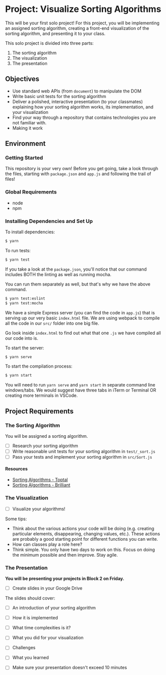 # Project: Visualize Sorting Algorithms

This will be your first solo project! For this project, you will be implementing an assigned sorting algorithm, creating a front-end visualization of the sorting algorithm, and presenting it to your class.

This solo project is divided into three parts:

1. The sorting algorithm
2. The visualization
3. The presentation

## Objectives

* Use standard web APIs (from `document`) to manipulate the DOM
* Write basic unit tests for the sorting algorithm
* Deliver a polished, interactive presentation (to your classmates) explaining how your sorting algorithm works, its implementation, and your visualization
* Find your way through a repository that contains technologies you are not familiar with.
* Making it work

## Environment

### Getting Started
This repository is your very own! Before you get going, take a look through the files, starting with `package.json` and `app.js` and following the trail of files!

### Global Requirements

* node
* npm

### Installing Dependencies and Set Up

To install dependencies:

```bash
$ yarn
```

To run tests:

```bash
$ yarn test
```
If you take a look at the `package.json`, you'll notice that our command includes BOTH the linting as well as running mocha.

You can run them separately as well, but that's why we have the above command.

```bash
$ yarn test:eslint
$ yarn test:mocha
```

We have a simple Express server (you can find the code in `app.js`) that is serving up our very basic `index.html` file. We are using webpack to compile all the code in our `src/` folder into one big file.

Go look inside `index.html` to find out what that one `.js` we have compiled all our code into is.

To start the server:

```bash
$ yarn serve
```

To start the compilation process:

```bash
$ yarn start
```

You will need to run `yarn serve` and `yarn start` in separate command line windows/tabs. We would suggest have three tabs in iTerm or Terminal OR creating more terminals in VSCode.

## Project Requirements

### The Sorting Algorithm

You will be assigned a sorting algorithm.

- [ ] Research your sorting algorithm
- [ ] Write reasonable unit tests for your sorting algorithm in `test/_sort.js`
- [ ] Pass your tests and implement your sorting algorithm in `src/Sort.js`

#### Resources

* [Sorting Algorithms - Toptal](https://www.toptal.com/developers/sorting-algorithms)
* [Sorting Algorithms - Brilliant](https://brilliant.org/wiki/sorting-algorithms/)

### The Visualization

- [ ] Visualize your algorithms!

Some tips:

* Think about the various actions your code will be doing (e.g. creating particular elements, disappearing, changing values, etc.). These actions are probably a good starting point for different functions you can write.
* How can classes play a role here?
* Think simple. You only have two days to work on this. Focus on doing the minimum possible and then improve. Stay agile.

### The Presentation

**You will be presenting your projects in Block 2 on Friday.**

- [ ] Create slides in your Google Drive

The slides should cover:
  - [ ] An introduction of your sorting algorithm
  - [ ] How it is implemented
  - [ ] What time complexities is it?
  - [ ] What you did for your visualization
  - [ ] Challenges
  - [ ] What you learned

- [ ] Make sure your presentation doesn't exceed 10 minutes

